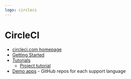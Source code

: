 ```yaml
---
logo: circleci
---
```

# CircleCI

- [circleci.com homepage](https://circleci.com/)
- [Getting Started](https://circleci.com/docs/2.0/getting-started/)
- [Tutorials](https://circleci.com/docs/2.0/tutorials/)
    - [Project tutorial](https://circleci.com/docs/2.0/project-walkthrough/)
- [Demo apps](https://circleci.com/docs/2.0/demo-apps/) - GitHub repos for each support language
